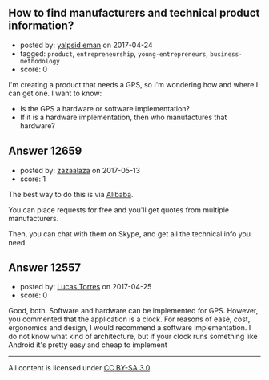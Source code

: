 ## How to find manufacturers and technical product information?

- posted by: [yalpsid eman](https://stackexchange.com/users/8699404/yalpsid-eman) on 2017-04-24
- tagged: `product`, `entrepreneurship`, `young-entrepreneurs`, `business-methodology`
- score: 0

I'm creating a product that needs a GPS, so I'm wondering how and where I can get one. I want to know:

- Is the GPS a hardware or software implementation? 
- If it is a hardware implementation, then who manufactures that hardware?


## Answer 12659

- posted by: [zazaalaza](https://stackexchange.com/users/4672194/zazaalaza) on 2017-05-13
- score: 1

The best way to do this is via [Alibaba](https://alibaba.com).

You can place requests for free and you'll get quotes from multiple manufacturers.

Then, you can chat with them on Skype, and get all the technical info you need.


## Answer 12557

- posted by: [Lucas Torres](https://stackexchange.com/users/5780883/lucas-torres) on 2017-04-25
- score: 0

Good, both. Software and hardware can be implemented for GPS. However, you commented that the application is a clock. For reasons of ease, cost, ergonomics and design, I would recommend a software implementation. I do not know what kind of architecture, but if your clock runs something like Android it's pretty easy and cheap to implement



---

All content is licensed under [CC BY-SA 3.0](https://creativecommons.org/licenses/by-sa/3.0/).
